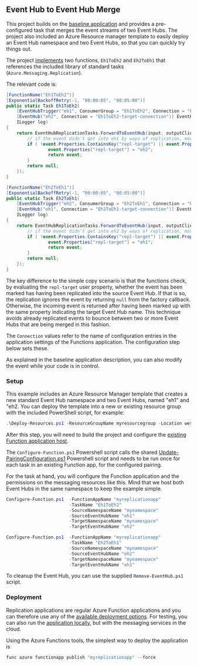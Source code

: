 ## Event Hub to Event Hub Merge

This project builds on the [baseline application](../CodeBaseApp/README.md) and
provides a pre-configured task that merges the event streams of two Event Hubs.
The project also included an Azure Resource manager template to easily deploy an
Event Hub namespace and two Event Hubs, so that you can quickly try things out.

The project [implements](EventHubToEventHubMerge.cs) two functions, `Eh1ToEh2`
and `Eh2ToEh1` that references the included library of standard tasks
(`Azure.Messaging.Replication`).

The relevant code is:

```csharp
[FunctionName("Eh1ToEh2")]
[ExponentialBackoffRetry(-1, "00:00:05", "00:05:00")]
public static Task Eh1ToEh2(
    [EventHubTrigger("eh1", ConsumerGroup = "Eh1ToEh2", Connection = "Eh1ToEh2-source-connection")] EventData[] input,
    [EventHub("eh2", Connection = "Eh1ToEh2-target-connection")] EventHubClient outputClient,
    ILogger log)
{
    return EventHubReplicationTasks.ForwardToEventHub(input, outputClient, log, (event) => {
        // if the event didn't get into eh1 by ways of replication, move it into eh2 and mark it for eh2
        if ( !event.Properties.ContainsKey("repl-target") || event.Properties["repl-target"] != "eh1") {
                event.Properties["repl-target"] = "eh2";
                return event;
        }
        return null;
    });
}

[FunctionName("Eh2ToEh1")]
[ExponentialBackoffRetry(-1, "00:00:05", "00:05:00")]
public static Task Eh2ToEh1(
    [EventHubTrigger("eh2", ConsumerGroup = "Eh2ToEh1", Connection = "Eh2ToEh1-source-connection")] EventData[] input,
    [EventHub("eh1", Connection = "Eh2ToEh1-target-connection")] EventHubClient outputClient,
    ILogger log)
{
    return EventHubReplicationTasks.ForwardToEventHub(input, outputClient, log, (event) => {
        // if the event didn't get into eh2 by ways of replication, move it into eh1 and mark it for eh1
        if ( !event.Properties.ContainsKey("repl-target") || event.Properties["repl-target"] != "eh2") {
                event.Properties["repl-target"] = "eh1";
                return event;
        }
        return null;
    });
}
```

The key difference to the simple copy scenario is that the functions check, by
evaluating the `repl-target` user property, whether the event has been marked
has having been replicated into the source Event Hub. If that is so, the
replication ignores the event by returning `null` from the factory callback.
Otherwise, the incoming event is returned after having been marked up with the
same property indicating the target Event Hub name. This technique avoids
already replicated events to bounce between two or more Event Hubs that are
being merged in this fashion.

The `Connection` values refer to the name of configuration entries in the
application settings of the Functions application. The configuration step below
sets these.

As explained in the baseline application description, you can also modify the
event while your code is in control.

### Setup

This example includes an Azure Resource Manager template that creates a new
standard Event Hub namespace and two Event Hubs, named "eh1" and "eh2. You can
deploy the template into a new or existing resource group with the included
PowerShell script, for example:

```powershell
.\Deploy-Resources.ps1 -ResourceGroupName myresourcegroup -Location westeurope -NamespaceName -mynamespace
```

After this step, you will need to build the project and configure the [existing
Function application host](../../../templates/README.md).

The  `Configure-Function.ps1` Powershell script calls the shared
[Update-PairingConfiguration.ps1](../../../scripts/powershell/README.md)
Powershell script and needs to be run once for each task in an existing Function
app, for the configured pairing.

For the task at hand, you will configure the Function application and the
permissions on the messaging resources like this. Mind that we host both Event
Hubs in the same namespace to keep the example simple. 

```powershell
Configure-Function.ps1  -FunctionAppName "myreplicationapp"
                        -TaskName "Eh1ToEh2"
                        -SourceNamespaceName "mynamespace"
                        -SourceEventHubName "eh1"
                        -TargetNamespaceName "mynamespace"
                        -TargetEventHubName "eh2"

Configure-Function.ps1  -FunctionAppName "myreplicationapp"
                        -TaskName "Eh2ToEh1"
                        -SourceNamespaceName "mynamespace"
                        -SourceEventHubName "eh2"
                        -TargetNamespaceName "mynamespace"
                        -TargetEventHubName "eh1"
```

To cleanup the Event Hub, you can use the supplied `Remove-EventHub.ps1` script.

### Deployment

Replication applications are regular Azure Function applications and you can
therefore use any of the [available deployment
options](https://docs.microsoft.com/en-us/azure/azure-functions/functions-deployment-technologies).
For testing, you can also run the [application
locally](https://docs.microsoft.com/en-us/azure/azure-functions/functions-develop-local),
but with the messaging services in the cloud.

Using the Azure Functions tools, the simplest way to deploy the application is 

```powershell
func azure functionapp publish "myreplicationapp" --force
```
